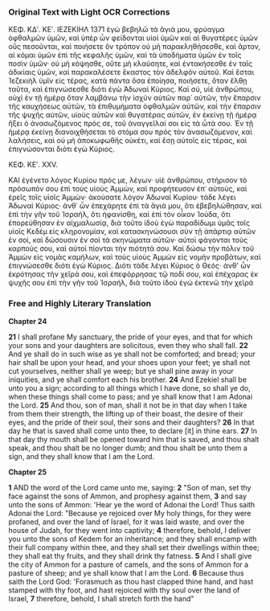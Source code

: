 ### Original Text with Light OCR Corrections

ΚΕΦ. ΚΔʹ. ΚΕʹ. ΙΕΖΕΚΙΗΛ 1371
ἐγὼ βεβηλῶ τὰ ἅγιά μου, φρύαγμα
ὀφθαλμῶν ὑμῶν, καὶ ὑπὲρ ὧν φείδονται
υἱοὶ ὑμῶν καὶ αἱ θυγατέρες ὑμῶν οὓς πεσοῦνται,
καὶ ποιήσετε ὃν τρόπον οὐ μὴ παρακληθήσεσθε, καὶ ἄρτον, αἱ κόμαι ὑμῶν ἐπὶ τῆς κεφαλῆς ὑμῶν, καὶ τὰ ὑποδήματα ὑμῶν
ἐν τοῖς ποσὶν ὑμῶν· οὐ μὴ κόψησθε, οὔτε μὴ κλαύσητε, καὶ ἐντακήσεσθε ἐν ταῖς ἀδικίαις ὑμῶν, καὶ παρακαλέσετε ἕκαστος τὸν
ἀδελφὸν αὐτοῦ. Καὶ ἔσται Ἰεζεκιὴλ ὑμῖν εἰς τέρας, κατὰ πάντα
ὅσα ἐποίησα, ποιήσετε, ὅταν ἔλθῃ ταῦτα, καὶ ἐπιγνώσεσθε διότι
ἐγὼ Ἀδωναὶ Κύριος. Καὶ σύ, υἱὲ ἀνθρώπου, οὐχὶ ἐν τῇ ἡμέρᾳ
ὅταν λαμβάνω τὴν ἰσχὺν αὐτῶν παρ᾿ αὐτῶν, τὴν ἔπαρσιν τῆς
καυχήσεως αὐτῶν, τὰ ἐπιθυμήματα ὀφθαλμῶν αὐτῶν, καὶ τὴν
ἔπαρσιν τῆς ψυχῆς αὐτῶν, υἱοὺς αὐτῶν καὶ θυγατέρας αὐτῶν, ἐν
ἐκείνῃ τῇ ἡμέρᾳ ἥξει ὁ ἀνασωζόμενος πρός σε, τοῦ ἀναγγεῖλαί σοι
εἰς τὰ ὦτά σου. Ἐν τῇ ἡμέρᾳ ἐκείνῃ διανοιχθήσεται τὸ στόμα
σου πρός τὸν ἀνασωζόμενον, καὶ λαλήσεις, καὶ οὐ μὴ ἀποκωφωθῆς οὐκέτι, καὶ ἔσῃ αὐτοῖς εἰς τέρας, καὶ ἐπιγνώσονται διότι
ἐγὼ Κύριος.

ΚΕΦ. ΚΕʹ. XXV.

ΚΑΙ ἐγένετο λόγος Κυρίου πρός με, λέγων· υἱὲ ἀνθρώπου,
στήρισον τὸ πρόσωπόν σου ἐπὶ τοὺς υἱοὺς Ἀμμὼν, καὶ προφήτευσον ἐπ᾿ αὐτοὺς, καὶ ἐρεῖς τοῖς υἱοῖς Ἀμμὼν· ἀκούσατε λόγον
Ἀδωναὶ Κυρίου· τάδε λέγει Ἀδωναὶ Κύριος· ἀνθ᾿ ὧν ἐπεχάρητε
ἐπὶ τὰ ἅγιά μου, ὅτι ἐβεβηλώθησαν, καὶ ἐπὶ τὴν γῆν τοῦ Ἰσραήλ,
ὅτι ἠφανίσθη, καὶ ἐπὶ τὸν οἶκον Ἰούδα, ὅτι ἐπορεύθησαν ἐν αἰχμαλωσίᾳ, διὰ τοῦτο ἰδοὺ ἐγὼ παραδίδωμι ὑμᾶς τοῖς υἱοῖς Κεδέμ
εἰς κληρονομίαν, καὶ κατασκηνώσουσι σὺν τῇ ἀπάρτιᾳ αὐτῶν ἐν
σοί, καὶ δώσουσιν ἐν σοὶ τὰ σκηνώματα αὐτῶν· αὐτοὶ φάγονται
τοὺς καρπούς σου, καὶ αὐτοὶ πίονται τὴν πιότητά σου. Καὶ δώσω
τὴν πόλιν τοῦ Ἀμμὼν εἰς νομὰς καμήλων, καὶ τοὺς υἱοὺς Ἀμμὼν εἰς νομὴν προβάτων, καὶ ἐπιγνώσεσθε διότι ἐγὼ Κύριος.
Διότι τάδε λέγει Κύριος ὁ Θεός· ἀνθ' ὧν ἐκρότησας τὴν χεῖρά
σου, καὶ ἐπεφόρρησας τῷ ποδί σου, καὶ ἐπέχαρας ἐκ ψυχῆς σου
ἐπὶ τὴν γῆν τοῦ Ἰσραήλ, διὰ τοῦτο ἰδοὺ ἐγὼ ἐκτενῶ τὴν χεῖρά

### Free and Highly Literary Translation

**Chapter 24**

**21** I shall profane My sanctuary, the pride of your eyes, and that for which your sons and your daughters are solicitous, even they who shall fall.
**22** And ye shall do in such wise as ye shall not be comforted; and bread; your hair shall be upon your head, and your shoes upon your feet; ye shall not cut yourselves, neither shall ye weep; but ye shall pine away in your iniquities, and ye shall comfort each his brother.
**24** And Ezekiel shall be unto you a sign; according to all things which I have done, so shall ye do, when these things shall come to pass; and ye shall know that I am Adonai the Lord.
**25** And thou, son of man, shall it not be in that day when I take from them their strength, the lifting up of their boast, the desire of their eyes, and the pride of their soul, their sons and their daughters?
**26** In that day he that is saved shall come unto thee, to declare [it] in thine ears.
**27** In that day thy mouth shall be opened toward him that is saved, and thou shalt speak, and thou shalt be no longer dumb; and thou shalt be unto them a sign, and they shall know that I am the Lord.

**Chapter 25**

**1** AND the word of the Lord came unto me, saying:
**2** "Son of man, set thy face against the sons of Ammon, and prophesy against them,
**3** and say unto the sons of Ammon: 'Hear ye the word of Adonai the Lord! Thus saith Adonai the Lord: "Because ye rejoiced over My holy things, for they were profaned, and over the land of Israel, for it was laid waste, and over the house of Judah, for they went into captivity;
**4** therefore, behold, I deliver you unto the sons of Kedem for an inheritance; and they shall encamp with their full company within thee, and they shall set their dwellings within thee; they shall eat thy fruits, and they shall drink thy fatness.
**5** And I shall give the city of Ammon for a pasture of camels, and the sons of Ammon for a pasture of sheep; and ye shall know that I am the Lord.
**6** Because thus saith the Lord God: 'Forasmuch as thou hast clapped thine hand, and hast stamped with thy foot, and hast rejoiced with thy soul over the land of Israel,
**7** therefore, behold, I shall stretch forth the hand"